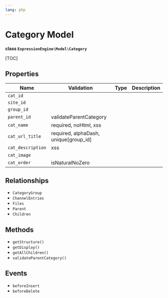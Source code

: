 ```yaml
---
lang: php
---
```


<!--
	This source file is part of the open source project
	ExpressionEngine User Guide (https://github.com/ExpressionEngine/ExpressionEngine-User-Guide)

	@link      https://expressionengine.com/
	@copyright Copyright (c) 2003-2022, Packet Tide, LLC (https://packettide.com)
	@license   https://expressionengine.com/license Licensed under Apache License, Version 2.0
-->

# Category Model

**class `ExpressionEngine\Model\Category`**

[TOC]

## Properties

| Name                      | Validation                            | Type       | Description  |
| -----------------------   |------------                           | ---------- | -----------  |
| `cat_id`                  |                                       |            |              |
| `site_id`                 |                                       |            |              |
| `group_id`                |                                       |            |              |
| `parent_id`               | validateParentCategory                |            |              |
| `cat_name`                | required, noHtml, xss                 |            |              |
| `cat_url_title`           | required, alphaDash, unique[group_id] |            |              |
| `cat_description`         | xss                                   |            |              |
| `cat_image`               |                                       |            |              |
| `cat_order`               | isNaturalNoZero                       |            |              |

## Relationships

- `CategoryGroup`
- `ChannelEntries`
- `Files`
- `Parent`
- `Children`

## Methods

- `getStructure()`
- `getDisplay()`
- `getAllChildren()`
- `validateParentCategory()`

## Events

- `beforeInsert`
- `beforeDelete`
